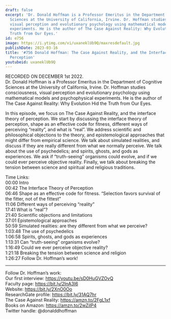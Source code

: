 ```yaml
---
draft: false
excerpt: 'Dr. Donald Hoffman is a Professor Emeritus in the Department of Cognitive
  Sciences at the University of California, Irvine. Dr. Hoffman studies consciousness,
  visual perception and evolutionary psychology using mathematical models and psychophysical
  experiments. He is the author of The Case Against Reality: Why Evolution Hid the
  Truth from Our Eyes.'
id: e756
image: https://i.ytimg.com/vi/uxaneklUb9Q/maxresdefault.jpg
publishDate: 2023-03-16
title: '#756 Donald Hoffman: The Case Against Reality, and the Interface Theory of
  Perception'
youtubeid: uxaneklUb9Q
---
```

RECORDED ON DECEMBER 1st 2022.  
Dr. Donald Hoffman is a Professor Emeritus in the Department of Cognitive Sciences at the University of California, Irvine. Dr. Hoffman studies consciousness, visual perception and evolutionary psychology using mathematical models and psychophysical experiments. He is the author of The Case Against Reality: Why Evolution Hid the Truth from Our Eyes.

In this episode, we focus on The Case Against Reality, and the interface theory of perception. We start by discussing the interface theory of perception, shape as an effective code for fitness, different ways of perceiving “reality”, and what is “real”. We address scientific and philosophical objections to the theory, and epistemological approaches that might differ from empirical science. We talk about simulated realities, and discuss if they are really different from what we normally perceive. We talk about the use of psychedelics; and spirits, ghosts, and gods as experiences. We ask if “truth-seeing” organisms could evolve, and if we could ever perceive objective reality. Finally, we talk about breaking the tension between science and spiritual and religious traditions.

Time Links:  
00:00 Intro  
00:42  The Interface Theory of Perception  
06:46  Shape as an effective code for fitness. “Selection favors survival of the fitter, not of the fittest”  
11:06  Different ways of perceiving “reality”  
17:41  What is “real”?  
21:40  Scientific objections and limitations  
37:01  Epistemological approaches  
50:59  Simulated realities: are they different from what we perceive?  
1:03:48  The use of psychedelics  
1:06:58  Spirits, ghosts, and gods as experiences  
1:13:31  Can “truth-seeing” organisms evolve?  
1:16:49  Could we ever perceive objective reality?  
1:21:18  Breaking the tension between science and religion  
1:26:27  Follow Dr. Hoffman’s work!

---

Follow Dr. Hoffman’s work:  
Our first interview: https://youtu.be/sD0HuGVZOvQ  
Faculty page: https://bit.ly/2InA3I6  
Website: https://bit.ly/2XnO0Oo  
ResearchGate profile: https://bit.ly/31AQ7hr  
The Case Against Reality: https://amzn.to/2FgL1xf  
Books on Amazon: https://amzn.to/2wZiIP4  
Twitter handle: @donalddhoffman
